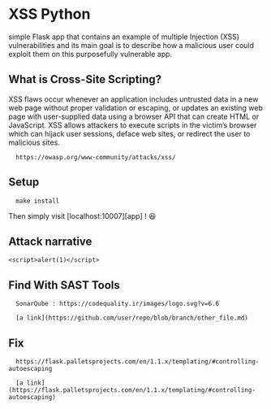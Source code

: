 # XSS Python


simple Flask app that contains an example of multiple Injection (XSS) vulnerabilities and its main goal is to describe how a malicious user could exploit them on this purposefully vulnerable app.


## What is Cross-Site Scripting?

XSS flaws occur whenever an application includes untrusted data in a new web page without proper validation or escaping, or updates an existing web page with user-supplied data using a browser API that can create HTML or JavaScript. XSS allows attackers to execute scripts in the victim’s browser which can hijack user sessions, deface web sites, or redirect the user to malicious sites.

      https://owasp.org/www-community/attacks/xss/


## Setup


      make install


Then simply visit [localhost:10007][app] ! 😆


## Attack narrative

    <script>alert(1)</script>
    
## Find With SAST Tools

      SonarQube : https://codequality.ir/images/logo.svg?v=6.6
      
      [a link](https://github.com/user/repo/blob/branch/other_file.md)

      
## Fix 

      https://flask.palletsprojects.com/en/1.1.x/templating/#controlling-autoescaping
      
      [a link](https://flask.palletsprojects.com/en/1.1.x/templating/#controlling-autoescaping)

